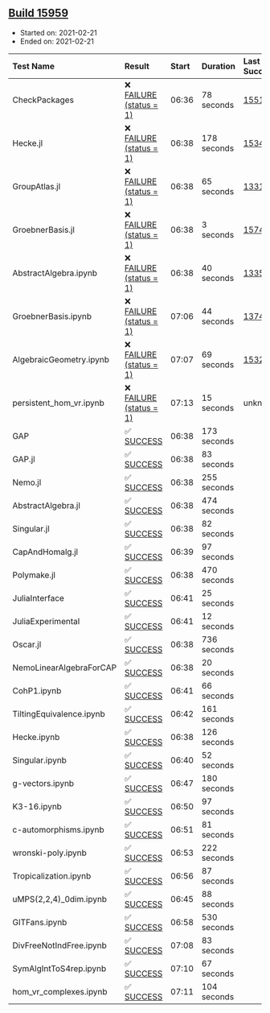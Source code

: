 ## [Build 15959](https://oscarci.mathematik.uni-kl.de/job/oscar/15959/)

* Started on: 2021-02-21
* Ended on: 2021-02-21

| Test Name    | Result | Start | Duration | Last Success | First Failure |
|:-------------|:-------|:------|:---------|:-------------|:--------------|
| CheckPackages | ❌ [FAILURE (status = 1)](https://oscarci.mathematik.uni-kl.de/job/oscar/15959/artifact/logs/build-15959/CheckPackages.log) | 06:36 | 78 seconds | [15514](https://oscarci.mathematik.uni-kl.de/job/oscar/15514/) | [15515](https://oscarci.mathematik.uni-kl.de/job/oscar/15515/) |
| Hecke.jl | ❌ [FAILURE (status = 1)](https://oscarci.mathematik.uni-kl.de/job/oscar/15959/artifact/logs/build-15959/Hecke.jl.log) | 06:38 | 178 seconds | [15344](https://oscarci.mathematik.uni-kl.de/job/oscar/15344/) | [15348](https://oscarci.mathematik.uni-kl.de/job/oscar/15348/) |
| GroupAtlas.jl | ❌ [FAILURE (status = 1)](https://oscarci.mathematik.uni-kl.de/job/oscar/15959/artifact/logs/build-15959/GroupAtlas.jl.log) | 06:38 | 65 seconds | [13311](https://oscarci.mathematik.uni-kl.de/job/oscar/13311/) | [13312](https://oscarci.mathematik.uni-kl.de/job/oscar/13312/) |
| GroebnerBasis.jl | ❌ [FAILURE (status = 1)](https://oscarci.mathematik.uni-kl.de/job/oscar/15959/artifact/logs/build-15959/GroebnerBasis.jl.log) | 06:38 | 3 seconds | [15745](https://oscarci.mathematik.uni-kl.de/job/oscar/15745/) | [15746](https://oscarci.mathematik.uni-kl.de/job/oscar/15746/) |
| AbstractAlgebra.ipynb | ❌ [FAILURE (status = 1)](https://oscarci.mathematik.uni-kl.de/job/oscar/15959/artifact/logs/build-15959/AbstractAlgebra.ipynb.log) | 06:38 | 40 seconds | [13355](https://oscarci.mathematik.uni-kl.de/job/oscar/13355/) | [13356](https://oscarci.mathematik.uni-kl.de/job/oscar/13356/) |
| GroebnerBasis.ipynb | ❌ [FAILURE (status = 1)](https://oscarci.mathematik.uni-kl.de/job/oscar/15959/artifact/logs/build-15959/GroebnerBasis.ipynb.log) | 07:06 | 44 seconds | [13748](https://oscarci.mathematik.uni-kl.de/job/oscar/13748/) | [13749](https://oscarci.mathematik.uni-kl.de/job/oscar/13749/) |
| AlgebraicGeometry.ipynb | ❌ [FAILURE (status = 1)](https://oscarci.mathematik.uni-kl.de/job/oscar/15959/artifact/logs/build-15959/AlgebraicGeometry.ipynb.log) | 07:07 | 69 seconds | [15322](https://oscarci.mathematik.uni-kl.de/job/oscar/15322/) | [15323](https://oscarci.mathematik.uni-kl.de/job/oscar/15323/) |
| persistent_hom_vr.ipynb | ❌ [FAILURE (status = 1)](https://oscarci.mathematik.uni-kl.de/job/oscar/15959/artifact/logs/build-15959/persistent_hom_vr.ipynb.log) | 07:13 | 15 seconds | unknown | unknown |
| GAP | ✅ [SUCCESS](https://oscarci.mathematik.uni-kl.de/job/oscar/15959/artifact/logs/build-15959/GAP.log) | 06:38 | 173 seconds |  |  |
| GAP.jl | ✅ [SUCCESS](https://oscarci.mathematik.uni-kl.de/job/oscar/15959/artifact/logs/build-15959/GAP.jl.log) | 06:38 | 83 seconds |  |  |
| Nemo.jl | ✅ [SUCCESS](https://oscarci.mathematik.uni-kl.de/job/oscar/15959/artifact/logs/build-15959/Nemo.jl.log) | 06:38 | 255 seconds |  |  |
| AbstractAlgebra.jl | ✅ [SUCCESS](https://oscarci.mathematik.uni-kl.de/job/oscar/15959/artifact/logs/build-15959/AbstractAlgebra.jl.log) | 06:38 | 474 seconds |  |  |
| Singular.jl | ✅ [SUCCESS](https://oscarci.mathematik.uni-kl.de/job/oscar/15959/artifact/logs/build-15959/Singular.jl.log) | 06:38 | 82 seconds |  |  |
| CapAndHomalg.jl | ✅ [SUCCESS](https://oscarci.mathematik.uni-kl.de/job/oscar/15959/artifact/logs/build-15959/CapAndHomalg.jl.log) | 06:39 | 97 seconds |  |  |
| Polymake.jl | ✅ [SUCCESS](https://oscarci.mathematik.uni-kl.de/job/oscar/15959/artifact/logs/build-15959/Polymake.jl.log) | 06:38 | 470 seconds |  |  |
| JuliaInterface | ✅ [SUCCESS](https://oscarci.mathematik.uni-kl.de/job/oscar/15959/artifact/logs/build-15959/JuliaInterface.log) | 06:41 | 25 seconds |  |  |
| JuliaExperimental | ✅ [SUCCESS](https://oscarci.mathematik.uni-kl.de/job/oscar/15959/artifact/logs/build-15959/JuliaExperimental.log) | 06:41 | 12 seconds |  |  |
| Oscar.jl | ✅ [SUCCESS](https://oscarci.mathematik.uni-kl.de/job/oscar/15959/artifact/logs/build-15959/Oscar.jl.log) | 06:38 | 736 seconds |  |  |
| NemoLinearAlgebraForCAP | ✅ [SUCCESS](https://oscarci.mathematik.uni-kl.de/job/oscar/15959/artifact/logs/build-15959/NemoLinearAlgebraForCAP.log) | 06:38 | 20 seconds |  |  |
| CohP1.ipynb | ✅ [SUCCESS](https://oscarci.mathematik.uni-kl.de/job/oscar/15959/artifact/logs/build-15959/CohP1.ipynb.log) | 06:41 | 66 seconds |  |  |
| TiltingEquivalence.ipynb | ✅ [SUCCESS](https://oscarci.mathematik.uni-kl.de/job/oscar/15959/artifact/logs/build-15959/TiltingEquivalence.ipynb.log) | 06:42 | 161 seconds |  |  |
| Hecke.ipynb | ✅ [SUCCESS](https://oscarci.mathematik.uni-kl.de/job/oscar/15959/artifact/logs/build-15959/Hecke.ipynb.log) | 06:38 | 126 seconds |  |  |
| Singular.ipynb | ✅ [SUCCESS](https://oscarci.mathematik.uni-kl.de/job/oscar/15959/artifact/logs/build-15959/Singular.ipynb.log) | 06:40 | 52 seconds |  |  |
| g-vectors.ipynb | ✅ [SUCCESS](https://oscarci.mathematik.uni-kl.de/job/oscar/15959/artifact/logs/build-15959/g-vectors.ipynb.log) | 06:47 | 180 seconds |  |  |
| K3-16.ipynb | ✅ [SUCCESS](https://oscarci.mathematik.uni-kl.de/job/oscar/15959/artifact/logs/build-15959/K3-16.ipynb.log) | 06:50 | 97 seconds |  |  |
| c-automorphisms.ipynb | ✅ [SUCCESS](https://oscarci.mathematik.uni-kl.de/job/oscar/15959/artifact/logs/build-15959/c-automorphisms.ipynb.log) | 06:51 | 81 seconds |  |  |
| wronski-poly.ipynb | ✅ [SUCCESS](https://oscarci.mathematik.uni-kl.de/job/oscar/15959/artifact/logs/build-15959/wronski-poly.ipynb.log) | 06:53 | 222 seconds |  |  |
| Tropicalization.ipynb | ✅ [SUCCESS](https://oscarci.mathematik.uni-kl.de/job/oscar/15959/artifact/logs/build-15959/Tropicalization.ipynb.log) | 06:56 | 87 seconds |  |  |
| uMPS(2,2,4)_0dim.ipynb | ✅ [SUCCESS](https://oscarci.mathematik.uni-kl.de/job/oscar/15959/artifact/logs/build-15959/uMPS-2-2-4-_0dim.ipynb.log) | 06:45 | 88 seconds |  |  |
| GITFans.ipynb | ✅ [SUCCESS](https://oscarci.mathematik.uni-kl.de/job/oscar/15959/artifact/logs/build-15959/GITFans.ipynb.log) | 06:58 | 530 seconds |  |  |
| DivFreeNotIndFree.ipynb | ✅ [SUCCESS](https://oscarci.mathematik.uni-kl.de/job/oscar/15959/artifact/logs/build-15959/DivFreeNotIndFree.ipynb.log) | 07:08 | 83 seconds |  |  |
| SymAlgIntToS4rep.ipynb | ✅ [SUCCESS](https://oscarci.mathematik.uni-kl.de/job/oscar/15959/artifact/logs/build-15959/SymAlgIntToS4rep.ipynb.log) | 07:10 | 67 seconds |  |  |
| hom_vr_complexes.ipynb | ✅ [SUCCESS](https://oscarci.mathematik.uni-kl.de/job/oscar/15959/artifact/logs/build-15959/hom_vr_complexes.ipynb.log) | 07:11 | 104 seconds |  |  |
